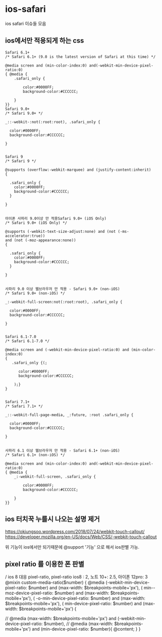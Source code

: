 # ios-safari
ios safari 이슈들 모음

## ios에서만 적용되게 하는 css 
```
Safari 6.1+
/* Safari 6.1+ (9.0 is the latest version of Safari at this time) */

@media screen and (min-color-index:0) and(-webkit-min-device-pixel-ratio:0) 
{ @media {
    .safari_only { 

        color:#0000FF; 
        background-color:#CCCCCC; 

    }
}}
Safari 9.0+
/* Safari 9.0+ */

_::-webkit-:not(:root:root), .safari_only {

  color:#0000FF; 
  background-color:#CCCCCC; 

}


Safari 9
/* Safari 9 */

@supports (overflow:-webkit-marquee) and (justify-content:inherit) 
{

  .safari_only {
    color:#0000FF; 
    background-color:#CCCCCC; 
  }

}


아이폰 사파리 9.0이상 만 적용Safari 9.0+ (iOS Only)
/* Safari 9.0+ (iOS Only) */

@supports (-webkit-text-size-adjust:none) and (not (-ms-accelerator:true))
and (not (-moz-appearance:none))
{

  .safari_only {
    color:#0000FF; 
    background-color:#CCCCCC; 
  }

}


사파리 9.0 이상 웹브라우저 만 적용 - Safari 9.0+ (non-iOS)
/* Safari 9.0+ (non-iOS) */

_:-webkit-full-screen:not(:root:root), .safari_only {

  color:#0000FF; 
  background-color:#CCCCCC; 

}


Safari 6.1-7.0
/* Safari 6.1-7.0 */

@media screen and (-webkit-min-device-pixel-ratio:0) and (min-color-index:0)
{  
   .safari_only {(;

      color:#0000FF; 
      background-color:#CCCCCC; 

    );}
}


Safari 7.1+
/* Safari 7.1+ */

_::-webkit-full-page-media, _:future, :root .safari_only {

  color:#0000FF; 
  background-color:#CCCCCC; 

}


사파리 6.1 이상 웹브라우저 만 적용 - Safari 6.1+ (non-iOS)
/* Safari 6.1+ (non-iOS) */

@media screen and (min-color-index:0) and(-webkit-min-device-pixel-ratio:0) 
{ @media {
    _:-webkit-full-screen, .safari_only { 

        color:#0000FF; 
        background-color:#CCCCCC; 

    }
}}
```

## ios 터치꾹 누를시 나오는 설명 제거
https://okjungsoo.wordpress.com/2018/07/24/webkit-touch-callout/
https://developer.mozilla.org/en-US/docs/Web/CSS/-webkit-touch-callout


위 기능이 ios에서만 되기때문에 
@support '기능' 으로 해서 ios판별 가능. 


## pixel ratio 를 이용한 폰 판별
/ ios 8 대응 pixel-ratio, pixel-ratio ios8 : 2, 노트 10+: 2.5, 아이폰 12pro: 3
@mixin custom-media-ratio($number) {
  @media
  (-webkit-min-device-pixel-ratio: $number)      and (max-width: $breakpoints-mobile+'px'),
  (   min--moz-device-pixel-ratio: $number)      and (max-width: $breakpoints-mobile+'px'),
  (     -o-min-device-pixel-ratio: $number)    and (max-width: $breakpoints-mobile+'px'),
  (        min-device-pixel-ratio: $number)      and (max-width: $breakpoints-mobile+'px')  {

  // @media (max-width: $breakpoints-mobile+'px') and (-webkit-min-device-pixel-ratio: $number),
  // @media (max-width: $breakpoints-mobile+'px') and (min-device-pixel-ratio: $number){
    @content;
  }
}
